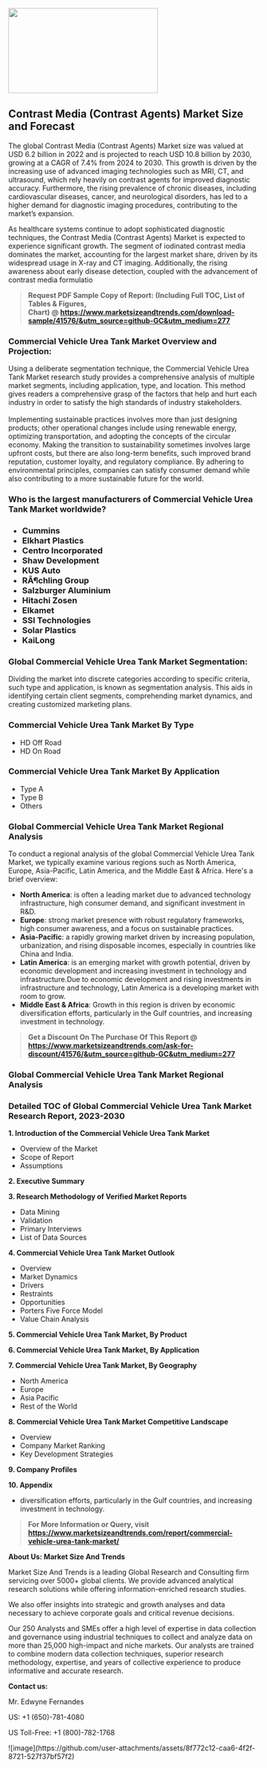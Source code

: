 <p><img class="alignnone size-medium wp-image-20088" src="https://ffe5etoiles.com/wp-content/uploads/2024/12/MST1-300x171.png" alt="" width="300" height="171" /></p><h2>Contrast Media (Contrast Agents) Market Size and Forecast</h2><p>The global Contrast Media (Contrast Agents) Market size was valued at USD 6.2 billion in 2022 and is projected to reach USD 10.8 billion by 2030, growing at a CAGR of 7.4% from 2024 to 2030. This growth is driven by the increasing use of advanced imaging technologies such as MRI, CT, and ultrasound, which rely heavily on contrast agents for improved diagnostic accuracy. Furthermore, the rising prevalence of chronic diseases, including cardiovascular diseases, cancer, and neurological disorders, has led to a higher demand for diagnostic imaging procedures, contributing to the market’s expansion.</p><p>As healthcare systems continue to adopt sophisticated diagnostic techniques, the Contrast Media (Contrast Agents) Market is expected to experience significant growth. The segment of iodinated contrast media dominates the market, accounting for the largest market share, driven by its widespread usage in X-ray and CT imaging. Additionally, the rising awareness about early disease detection, coupled with the advancement of contrast media formulatio</p><blockquote id="" class=""><strong>Request PDF Sample Copy of Report: (Including Full TOC, List of Tables &amp; Figures, Chart)&nbsp;@&nbsp;<strong><a href="https://www.marketsizeandtrends.com/download-sample/41576/&utm_source=github-GC&utm_medium=277" target="_blank">https://www.marketsizeandtrends.com/download-sample/41576/&utm_source=github-GC&utm_medium=277</a></strong></strong></blockquote><h3 id="" class="">Commercial Vehicle Urea Tank Market&nbsp;Overview and Projection:</h3><p id="" class="">Using a deliberate segmentation technique, the Commercial Vehicle Urea Tank Market research study provides a comprehensive analysis of multiple market segments, including application, type, and location. This method gives readers a comprehensive grasp of the factors that help and hurt each industry in order to satisfy the high standards of industry stakeholders. <br /> <br />Implementing sustainable practices involves more than just designing products; other operational changes include using renewable energy, optimizing transportation, and adopting the concepts of the circular economy. Making the transition to sustainability sometimes involves large upfront costs, but there are also long-term benefits, such improved brand reputation, customer loyalty, and regulatory compliance. By adhering to environmental principles, companies can satisfy consumer demand while also contributing to a more sustainable future for the world.</p><h3 id="" class="">Who is the largest manufacturers of&nbsp;Commercial Vehicle Urea Tank Market worldwide?</h3><h3 class=""><p><ul><li>Cummins </li><li> Elkhart Plastics </li><li> Centro Incorporated </li><li> Shaw Development </li><li> KUS Auto </li><li> RÃ¶chling Group </li><li> Salzburger Aluminium </li><li> Hitachi Zosen </li><li> Elkamet </li><li> SSI Technologies </li><li> Solar Plastics </li><li> KaiLong</li></ul></p></h3><h3 id="" class="">Global&nbsp;Commercial Vehicle Urea Tank Market Segmentation:</h3><p id="" class="">Dividing the market into discrete categories according to specific criteria, such type and application, is known as segmentation analysis. This aids in identifying certain client segments, comprehending market dynamics, and creating customized marketing plans.</p><h3 id="" class="">Commercial Vehicle Urea Tank Market&nbsp;By Type</h3><p><p><ul><li>HD Off Road</li><li> HD On Road</p></li></ul></p></p><h3 id="" class="">Commercial Vehicle Urea Tank Market&nbsp;By Application</h3><p class=""><p><ul><li>Type A</li><li> Type B</li><li> Others</li></ul></p></p><h3 id="" class="">Global Commercial Vehicle Urea Tank Market Regional Analysis</h3><p id="" class="">To conduct a regional analysis of the global Commercial Vehicle Urea Tank Market, we typically examine various regions such as North America, Europe, Asia-Pacific, Latin America, and the Middle East &amp; Africa. Here's a brief overview:</p><ul><li><strong>North America</strong>: is often a leading market due to advanced technology infrastructure, high consumer demand, and significant investment in R&amp;D.</li><li><strong>Europe</strong>: strong market presence with robust regulatory frameworks, high consumer awareness, and a focus on sustainable practices.</li><li><strong>Asia-Pacific</strong>: a rapidly growing market driven by increasing population, urbanization, and rising disposable incomes, especially in countries like China and India.</li><li><strong>Latin America</strong>: is an emerging market with growth potential, driven by economic development and increasing investment in technology and infrastructure.Due to economic development and rising investments in infrastructure and technology, Latin America is a developing market with room to grow.</li><li><strong>Middle East &amp; Africa</strong>: Growth in this region is driven by economic diversification efforts, particularly in the Gulf countries, and increasing investment in technology.</li></ul><blockquote id="" class=""><strong>Get a Discount On The Purchase Of This Report @ <strong><a href="https://www.marketsizeandtrends.com/ask-for-discount/41576/&utm_source=github-GC&utm_medium=277" target="_blank">https://www.marketsizeandtrends.com/ask-for-discount/41576/&utm_source=github-GC&utm_medium=277</a></strong></strong></blockquote><h3 id="" class="">Global Commercial Vehicle Urea Tank Market Regional Analysis</h3><h3 id="" class="">Detailed TOC of Global Commercial Vehicle Urea Tank Market Research Report, 2023-2030</h3><p id="" class=""><strong>1. Introduction of the Commercial Vehicle Urea Tank Market</strong></p><ul><li>Overview of the Market</li><li>Scope of Report</li><li>Assumptions</li></ul><p id="" class=""><strong>2. Executive Summary</strong></p><p id="" class=""><strong>3. Research Methodology of Verified Market Reports</strong></p><ul><li>Data Mining</li><li>Validation</li><li>Primary Interviews</li><li>List of Data Sources</li></ul><p id="" class=""><strong>4. Commercial Vehicle Urea Tank Market Outlook</strong></p><ul><li>Overview</li><li>Market Dynamics</li><li>Drivers</li><li>Restraints</li><li>Opportunities</li><li>Porters Five Force Model</li><li>Value Chain Analysis</li></ul><p id="" class=""><strong>5. Commercial Vehicle Urea Tank Market, By Product</strong></p><p id="" class=""><strong>6. Commercial Vehicle Urea Tank Market, By Application</strong></p><p id="" class=""><strong>7. Commercial Vehicle Urea Tank Market, By Geography</strong></p><ul><li>North America</li><li>Europe</li><li>Asia Pacific</li><li>Rest of the World</li></ul><p id="" class=""><strong>8. Commercial Vehicle Urea Tank Market Competitive Landscape</strong></p><ul><li>Overview</li><li>Company Market Ranking</li><li>Key Development Strategies</li></ul><p id="" class=""><strong>9. Company Profiles</strong></p><p id="" class=""><strong>10. Appendix</strong></p><ul><li>diversification efforts, particularly in the Gulf countries, and increasing investment in technology.</li></ul><blockquote id="" class=""><strong>For More Information or Query, visit <strong><strong><a href="https://www.marketsizeandtrends.com/report/commercial-vehicle-urea-tank-market/" target="_blank">https://www.marketsizeandtrends.com/report/commercial-vehicle-urea-tank-market/</a></strong></strong></strong></blockquote><p id="" class=""><strong>About Us: Market Size And Trends</strong></p><p id="" class="">Market Size And Trends is a leading Global Research and Consulting firm servicing over 5000+ global clients. We provide advanced analytical research solutions while offering information-enriched research studies.</p><p id="" class="">We also offer insights into strategic and growth analyses and data necessary to achieve corporate goals and critical revenue decisions.</p><p id="" class="">Our 250 Analysts and SMEs offer a high level of expertise in data collection and governance using industrial techniques to collect and analyze data on more than 25,000 high-impact and niche markets. Our analysts are trained to combine modern data collection techniques, superior research methodology, expertise, and years of collective experience to produce informative and accurate research.</p><p id="" class=""><strong>Contact us:</strong></p><p id="" class="">Mr. Edwyne Fernandes</p><p id="" class="">US: +1 (650)-781-4080</p><p id="" class="">US Toll-Free: +1 (800)-782-1768</p>
![image](https://github.com/user-attachments/assets/8f772c12-caa6-4f2f-8721-527f37bf57f2)
